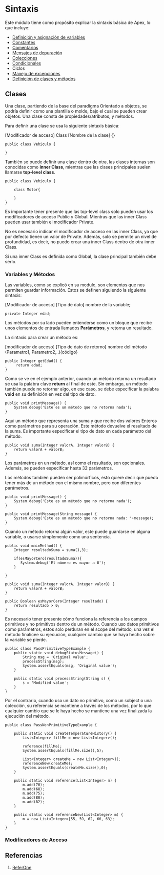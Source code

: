 # Sintaxis

Este módulo tiene como propósito explicar la sintaxis básica de Apex, lo que incluye:

- [Definición y asignación de variables](https://github.com/XSawdarkX/Curiosidades-Apex/edit/main/Sintaxis_Variables.md) 
- [Constantes](https://github.com/XSawdarkX/Curiosidades-Apex/blob/main/Sintaxis_Constantes.md)
- [Comentarios](https://github.com/XSawdarkX/Curiosidades-Apex/blob/main/Sintaxis_Constantes.md)
- [Mensajes de depuración](https://github.com/XSawdarkX/Curiosidades-Apex/blob/main/Sintaxis_Constantes.md)
- [Colecciones](https://github.com/XSawdarkX/Curiosidades-Apex/blob/main/Sintaxis_Colecciones.md)
- [Condicionales](https://github.com/XSawdarkX/Curiosidades-Apex/blob/main/Sintaxis_Condicionales.md)
- Ciclos
- [Manejo de excepciones](https://github.com/XSawdarkX/Curiosidades-Apex/blob/main/Sintaxis_Excepciones.md)
- [Definición de clases y métodos](https://github.com/XSawdarkX/Curiosidades-Apex/blob/main/Sintaxis_ClasesMetodos.md)

## Clases

Una clase, partiendo de la base del paradigma Orientado a objetos, se podría definir como una plantilla o molde, bajo el cual se pueden crear objetos. Una clase
consta de propiedades/atributos, y métodos. 

Para definir una clase se usa la siguiente sintaxis básica:

[Modificador de acceso] Class [Nombre de la clase] {}


```Apex
public class Vehiculo {

}
```

También se puede definir una clase dentro de otra, las clases internas son conocidas como **inner Class**, mientras que las clases principales suelen llamarse **top-level class**.

```Apex
public class Vehiculo {

    class Motor{
        
    }
}
```

Es importante tener presente que las top-level class solo pueden usar los modificadores de acceso Public y Global. Mientras que las inner Class pueden usar también el modificador Private. 

No es necesario indicar el modificador de acceso en las inner Class, ya que por defecto tienen un valor de Private. Además, solo se permite un nivel de profundidad, es decir, no puedo crear una inner Class dentro de otra inner Class. 

Si una inner Class es definida como Global, la clase principal también debe serlo. 

### Variables y Métodos

Las variables, como se explicó en su modulo, son elementos que nos permiten guardar información. Estos se definen siguiendo la siguiente sintaxis:

[Modificador de acceso] [Tipo de dato] nombre de la variable;

```Apex
private Integer edad; 
```

Los métodos por su lado pueden entenderse como un bloque que recibe unos elementos de entrada llamados **Parámetros**, y retorna un resultado.

La sintaxís para crear un método es:

[modificador de acceso] [Tipo de dato de retorno] nombre del método (Parametro1, Parametro2,..){código}

```Apex
public Integer getEdad() { 
     return edad; 
}
```

Como se ve en el ejemplo anterior, cuando un método retorna un resultado se usa la palabra clave **return** al final de este. Sin embargo, un método también puede no retornar algo, en ese caso, se debe especificar la palabra **void** en su definición en vez del tipo de dato. 

```Apex
public void printMessage() { 
    System.debug('Este es un método que no retorna nada'); 
}
```

Aquí un método que representa una suma y que recibe dos valores Enteros como parámetros para su operación. Este método devuelve el resultado de la suma. Es importante especificar el tipo de dato en cada parámetro del método.

```Apex
public void suma(Integer valorA, Integer valorB) { 
    return valorA + valorB;
}
```

Los parámetros en un método, así como el resultado, son opcionales. Además, se pueden especificar hasta 32 parámetros. 

Los métodos también pueden ser polimórficos, esto quiere decir que puedo tener más de un método con el mismo nombre, pero con diferentes parámetros.

```Apex
public void printMessage() { 
    System.debug('Este es un método que no retorna nada'); 
}

public void printMessage(String message) { 
    System.debug('Este es un método que no retorna nada: '+message); 
}
```
Cuando un método retorna algún valor, este puede guardarse en alguna variable, o usarse simplemente como una sentencia. 

```Apex
public void mainMethod() { 
    Integer resultadoSuma = suma(1,3);
    
    if(esMayorCero(resultadoSuma)){
       System.debug('El número es mayor a 0'); 
    }
    
}

public void suma(Integer valorA, Integer valorB) { 
    return valorA + valorB;
}

public Boolean esMayorCero(Integer resultado) { 
    return resultado > 0;
}
```
 
Es necesario tener presente cómo funciona la referencia a los campos primitivos y no primitivos dentro de un método. Cuando uso datos primitivos como parámetros, estos solo perduran en el scope del método, una vez el método finalicee su ejecución, cualquier cambio que se haya hecho sobre la variable se pierde. 
 
```Apex 
public class PassPrimitiveTypeExample {
    public static void debugStatusMessage() {
        String msg = 'Original value';
        processString(msg);
        System.assertEquals(msg, 'Original value');
    }
    
    public static void processString(String s) {
        s = 'Modified value';
    }
}
```
 
Por el contrario, cuando uso un dato no primitivo, como un sobject o una colección, su referencia se mantiene a través de los métodos, por lo que cualquier cambio   que se le haya hecho se mantiene una vez finalizada la ejecución del método.  
 
```Apex 
public class PassNonPrimitiveTypeExample {
    
    public static void createTemperatureHistory() {
        List<Integer> fillMe = new List<Integer>();        
        
        reference(fillMe);
        System.assertEquals(fillMe.size(),5);        
        
        List<Integer> createMe = new List<Integer>();
        referenceNew(createMe);
        System.assertEquals(createMe.size(),0);     
    }
            
    public static void reference(List<Integer> m) {
        m.add(70);
        m.add(68);
        m.add(75);
        m.add(80);
        m.add(82);
    }    
        
    public static void referenceNew(List<Integer> m) {
        m = new List<Integer>{55, 59, 62, 60, 63};
    }    
}
``` 

### Modificadores de Acceso 

## Referencias

1. [ReferOne]()
